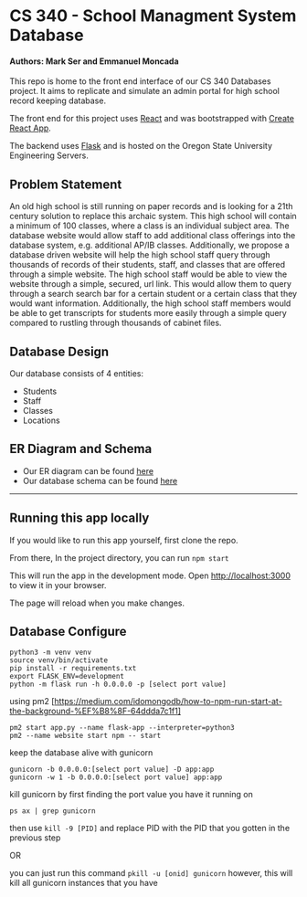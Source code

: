 # CS 340 - School Managment System Database

#### Authors: Mark Ser and Emmanuel Moncada

This repo is home to the front end interface of our CS 340 Databases project. It aims to replicate and simulate an admin portal for high school record keeping database.

The front end for this project uses [React](https://reactjs.org) and was bootstrapped with [Create React App](https://github.com/facebook/create-react-app).

The backend uses [Flask](https://flask.palletsprojects.com/en/2.1.x/) and is hosted on the Oregon State University Engineering Servers.

## Problem Statement

An old high school is still running on paper records and is looking for a 21th century solution to replace this archaic system. This high school will contain a minimum of 100 classes, where a class is an individual subject area. The database website would allow staff to add additional class offerings into the database system, e.g. additional AP/IB classes. Additionally, we propose a database driven website will help the high school staff query through thousands of records of their students, staff, and classes that are offered through a simple website. The high school staff would be able to view the website through a simple, secured, url link. This would allow them to query through a search search bar for a certain student or a certain class that they would want information. Additionally, the high school staff members would be able to get transcripts for students more easily through a simple query compared to rustling through thousands of cabinet files.

## Database Design

Our database consists of 4 entities:

-   Students
-   Staff
-   Classes
-   Locations

## ER Diagram and Schema

-   Our ER diagram can be found [here](https://drive.google.com/file/d/19j09UC1kbVsydUF7gPnftCNQnHco8gsc/view?usp=sharing)
-   Our database schema can be found [here](https://drive.google.com/file/d/1q8GQWlokviYEuj0vn-WFj1tE-fvWbvGC/view?usp=sharing)

---

## Running this app locally

If you would like to run this app yourself, first clone the repo.

From there, In the project directory, you can run `npm start`

This will run the app in the development mode.
Open [http://localhost:3000](http://localhost:3000) to view it in your browser.

The page will reload when you make changes.



## Database Configure
```
python3 -m venv venv
source venv/bin/activate
pip install -r requirements.txt
export FLASK_ENV=development
python -m flask run -h 0.0.0.0 -p [select port value]
```

using pm2 [https://medium.com/idomongodb/how-to-npm-run-start-at-the-background-%EF%B8%8F-64ddda7c1f1]
```
pm2 start app.py --name flask-app --interpreter=python3
pm2 --name website start npm -- start
```

keep the database alive with gunicorn
```
gunicorn -b 0.0.0.0:[select port value] -D app:app
gunicorn -w 1 -b 0.0.0.0:[select port value] app:app
```

kill gunicorn by first finding the port value you have it running on
```
ps ax | grep gunicorn
```
then use ```kill -9 [PID]``` and replace PID with the PID that you gotten in the previous step

OR

you can just run this command
`pkill -u [onid] gunicorn`
however, this will kill all gunicorn instances that you have 
